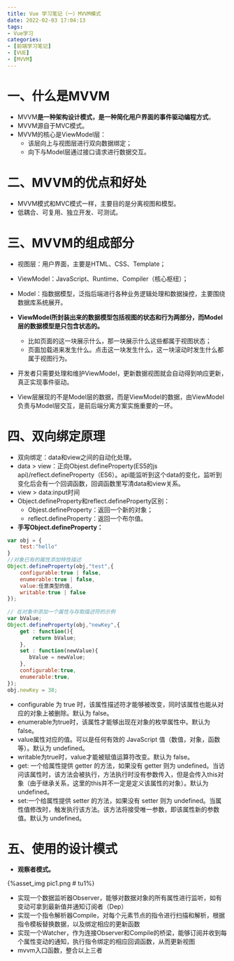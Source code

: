 ```yaml
---
title: Vue 学习笔记（一）MVVM模式
date: 2022-02-03 17:04:13
tags:
- Vue学习
categories:
- [前端学习笔记]
- [VUE]
- [MVVM]
---
```


# 一、什么是MVVM

* MVVM**是一种架构设计模式，是一种简化用户界面的事件驱动编程方式**。
* MVVM源自于MVC模式。
* MVVM的核心是ViewModel层：
    * 该层向上与视图层进行双向数据绑定；
    * 向下与Model层通过接口请求进行数据交互。

# 二、MVVM的优点和好处

* MVVM模式和MVC模式一样，主要目的是分离视图和模型。
* 低耦合、可复用、独立开发、可测试。

# 三、MVVM的组成部分

* 视图层：用户界面，主要是HTML、CSS、Template；
* ViewModel：JavaScript、Runtime、Compiler（核心枢纽）；
* Model：指数据模型，泛指后端进行各种业务逻辑处理和数据操控，主要围绕数据库系统展开。

* **ViewModel所封装出来的数据模型包括视图的状态和行为两部分，而Model层的数据模型是只包含状态的。**
    * 比如页面的这一块展示什么，那一块展示什么这些都属于视图状态；
    * 页面加载进来发生什么。点击这一块发生什么，这一块滚动时发生什么都属于视图行为。

* 开发者只需要处理和维护ViewModel，更新数据视图就会自动得到响应更新，真正实现事件驱动。
* View层展现的不是Model层的数据，而是ViewModel的数据，由ViewModel负责与Model层交互，是前后端分离方案实施重要的一环。

# 四、双向绑定原理

* 双向绑定：data和view之间的自动化处理。
* data > view：正向Objest.defineProperty(ES5的js api)/reflect.defineProperty（ES6）。api能监听到这个data的变化，监听到变化后会有一个回调函数，回调函数里写清data和view关系。
* view > data:input时间
* Object.defineProperty和reflect.defineProperty区别：
    * Objest.defineProperty：返回一个新的对象；
    * reflect.defineProperty：返回一个布尔值。
* **手写Object.defineProperty：**

```js
var obj = {
    test:"hello"
}
//对象已有的属性添加特性描述
Object.defineProperty(obj,"test",{
    configurable:true | false,
    enumerable:true | false,
    value:任意类型的值,
    writable:true | false
});
 
// 在对象中添加一个属性与存取描述符的示例
var bValue;
Object.defineProperty(obj,"newKey",{
    get : function(){
        return bValue;
    },
    set : function(newValue){
       bValue = newValue;
    },    
    configurable:true,
    enumerable:true,
});
obj.newKey = 38;
```

* configurable 为 true 时，该属性描述符才能够被改变，同时该属性也能从对应的对象上被删除。默认为 false。
* enumerable为true时，该属性才能够出现在对象的枚举属性中。默认为 false。
* value属性对应的值。可以是任何有效的 JavaScript 值（数值，对象，函数等）。默认为 undefined。
* writable为true时，value才能被赋值运算符改变。默认为 false。
* get: 一个给属性提供 getter 的方法，如果没有 getter 则为 undefined。当访问该属性时，该方法会被执行，方法执行时没有参数传入，但是会传入this对象（由于继承关系，这里的this并不一定是定义该属性的对象）。默认为 undefined。
* set:一个给属性提供 setter 的方法，如果没有 setter 则为 undefined。当属性值修改时，触发执行该方法。该方法将接受唯一参数，即该属性新的参数值。默认为 undefined。

# 五、使用的设计模式

* **观察者模式。**

{%asset_img pic1.png # tu1%}

* 实现一个数据监听器Observer，能够对数据对象的所有属性进行监听，如有变动可拿到最新值并通知订阅者（Dep）
* 实现一个指令解析器Compile，对每个元素节点的指令进行扫描和解析，根据指令模板替换数据，以及绑定相应的更新函数
* 实现一个Watcher，作为连接Observer和Compile的桥梁，能够订阅并收到每个属性变动的通知，执行指令绑定的相应回调函数，从而更新视图
* mvvm入口函数，整合以上三者
